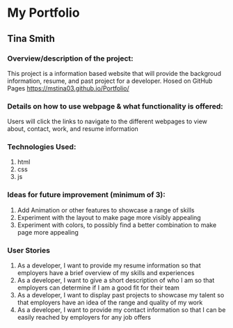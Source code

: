 # My Portfolio 


## Tina Smith


### Overview/description of the project:
This project is a information based website that will provide the backgroud information, resume, and past project for a developer.
Hosed on GitHub Pages https://mstina03.github.io/Portfolio/

### Details on how to use webpage & what functionality is offered:
Users will click the links to navigate to the different webpages to view about, contact, work, and resume information 

### Technologies Used: 
1. html
2. css
3. js

### Ideas for future improvement (minimum of 3):
1. Add Animation or other features to showcase a range of skills 
2. Experiment with the layout to make page more visibly appealing 
3. Experiment with colors, to possibly find a better combination to make page more appealing

### User Stories
1. As a developer, I want to provide my resume information so that employers have a brief overview of my skills and experiences
2. As a developer, I want to give a short description of who I am so that employers can determine if I am a good fit for their team
3. As a developer, I want to display past projects to showcase my talent so that employers have an idea of the range and quality of my work
4. As a developer, I want to provide my contact information so that I can be easily reached by employers for any job offers
